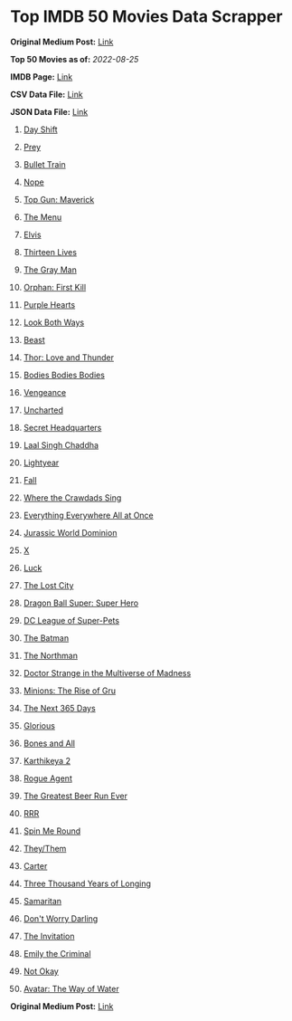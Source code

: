 # Top IMDB 50 Movies Data Scrapper

**Original Medium Post:** [Link](https://medium.com/@nishantsahoo/which-movie-should-i-watch-5c83a3c0f5b1) 

**Top 50 Movies as of:** _2022-08-25_

**IMDB Page:** [Link](http://www.imdb.com/search/title?release_date=2022,2022&title_type=feature)

**CSV Data File:** [Link](/Data/data.csv)

**JSON Data File:** [Link](/Data/data.json)

1. [Day Shift](https://www.imdb.com/title/tt13314558/?ref_=adv_li_tt)

2. [Prey](https://www.imdb.com/title/tt11866324/?ref_=adv_li_tt)

3. [Bullet Train](https://www.imdb.com/title/tt12593682/?ref_=adv_li_tt)

4. [Nope](https://www.imdb.com/title/tt10954984/?ref_=adv_li_tt)

5. [Top Gun: Maverick](https://www.imdb.com/title/tt1745960/?ref_=adv_li_tt)

6. [The Menu](https://www.imdb.com/title/tt9764362/?ref_=adv_li_tt)

7. [Elvis](https://www.imdb.com/title/tt3704428/?ref_=adv_li_tt)

8. [Thirteen Lives](https://www.imdb.com/title/tt12262116/?ref_=adv_li_tt)

9. [The Gray Man](https://www.imdb.com/title/tt1649418/?ref_=adv_li_tt)

10. [Orphan: First Kill](https://www.imdb.com/title/tt11851548/?ref_=adv_li_tt)

11. [Purple Hearts](https://www.imdb.com/title/tt4614584/?ref_=adv_li_tt)

12. [Look Both Ways](https://www.imdb.com/title/tt14298328/?ref_=adv_li_tt)

13. [Beast](https://www.imdb.com/title/tt13223398/?ref_=adv_li_tt)

14. [Thor: Love and Thunder](https://www.imdb.com/title/tt10648342/?ref_=adv_li_tt)

15. [Bodies Bodies Bodies](https://www.imdb.com/title/tt8110652/?ref_=adv_li_tt)

16. [Vengeance](https://www.imdb.com/title/tt11976532/?ref_=adv_li_tt)

17. [Uncharted](https://www.imdb.com/title/tt1464335/?ref_=adv_li_tt)

18. [Secret Headquarters](https://www.imdb.com/title/tt14001894/?ref_=adv_li_tt)

19. [Laal Singh Chaddha](https://www.imdb.com/title/tt10028196/?ref_=adv_li_tt)

20. [Lightyear](https://www.imdb.com/title/tt10298810/?ref_=adv_li_tt)

21. [Fall](https://www.imdb.com/title/tt15325794/?ref_=adv_li_tt)

22. [Where the Crawdads Sing](https://www.imdb.com/title/tt9411972/?ref_=adv_li_tt)

23. [Everything Everywhere All at Once](https://www.imdb.com/title/tt6710474/?ref_=adv_li_tt)

24. [Jurassic World Dominion](https://www.imdb.com/title/tt8041270/?ref_=adv_li_tt)

25. [X](https://www.imdb.com/title/tt13560574/?ref_=adv_li_tt)

26. [Luck](https://www.imdb.com/title/tt7214954/?ref_=adv_li_tt)

27. [The Lost City](https://www.imdb.com/title/tt13320622/?ref_=adv_li_tt)

28. [Dragon Ball Super: Super Hero](https://www.imdb.com/title/tt14614892/?ref_=adv_li_tt)

29. [DC League of Super-Pets](https://www.imdb.com/title/tt8912936/?ref_=adv_li_tt)

30. [The Batman](https://www.imdb.com/title/tt1877830/?ref_=adv_li_tt)

31. [The Northman](https://www.imdb.com/title/tt11138512/?ref_=adv_li_tt)

32. [Doctor Strange in the Multiverse of Madness](https://www.imdb.com/title/tt9419884/?ref_=adv_li_tt)

33. [Minions: The Rise of Gru](https://www.imdb.com/title/tt5113044/?ref_=adv_li_tt)

34. [The Next 365 Days](https://www.imdb.com/title/tt21106646/?ref_=adv_li_tt)

35. [Glorious](https://www.imdb.com/title/tt12724306/?ref_=adv_li_tt)

36. [Bones and All](https://www.imdb.com/title/tt10168670/?ref_=adv_li_tt)

37. [Karthikeya 2](https://www.imdb.com/title/tt13664684/?ref_=adv_li_tt)

38. [Rogue Agent](https://www.imdb.com/title/tt9731386/?ref_=adv_li_tt)

39. [The Greatest Beer Run Ever](https://www.imdb.com/title/tt10268488/?ref_=adv_li_tt)

40. [RRR](https://www.imdb.com/title/tt8178634/?ref_=adv_li_tt)

41. [Spin Me Round](https://www.imdb.com/title/tt14596320/?ref_=adv_li_tt)

42. [They/Them](https://www.imdb.com/title/tt14502344/?ref_=adv_li_tt)

43. [Carter](https://www.imdb.com/title/tt21237030/?ref_=adv_li_tt)

44. [Three Thousand Years of Longing](https://www.imdb.com/title/tt9198364/?ref_=adv_li_tt)

45. [Samaritan](https://www.imdb.com/title/tt5500218/?ref_=adv_li_tt)

46. [Don't Worry Darling](https://www.imdb.com/title/tt10731256/?ref_=adv_li_tt)

47. [The Invitation](https://www.imdb.com/title/tt12873562/?ref_=adv_li_tt)

48. [Emily the Criminal](https://www.imdb.com/title/tt15255876/?ref_=adv_li_tt)

49. [Not Okay](https://www.imdb.com/title/tt14814040/?ref_=adv_li_tt)

50. [Avatar: The Way of Water](https://www.imdb.com/title/tt1630029/?ref_=adv_li_tt)

**Original Medium Post:** [Link](https://medium.com/@nishantsahoo/which-movie-should-i-watch-5c83a3c0f5b1) 

